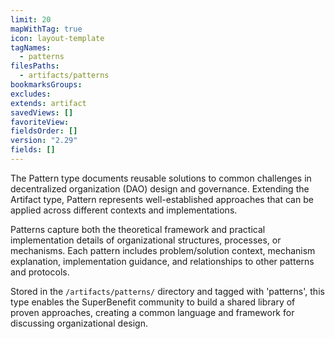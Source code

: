 ```yaml
---
limit: 20
mapWithTag: true
icon: layout-template
tagNames:
  - patterns
filesPaths:
  - artifacts/patterns
bookmarksGroups: 
excludes: 
extends: artifact
savedViews: []
favoriteView: 
fieldsOrder: []
version: "2.29"
fields: []
---
```

The Pattern type documents reusable solutions to common challenges in decentralized organization (DAO) design and governance. Extending the Artifact type, Pattern represents well-established approaches that can be applied across different contexts and implementations.

Patterns capture both the theoretical framework and practical implementation details of organizational structures, processes, or mechanisms. Each pattern includes problem/solution context, mechanism explanation, implementation guidance, and relationships to other patterns and protocols.

Stored in the `/artifacts/patterns/` directory and tagged with 'patterns', this type enables the SuperBenefit community to build a shared library of proven approaches, creating a common language and framework for discussing organizational design.
